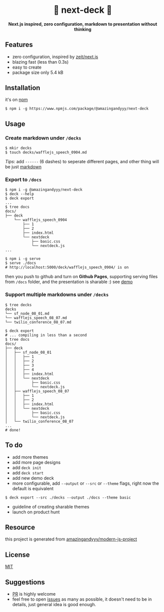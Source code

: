 <h1 align="center">
💬 next-deck 💬
</h1>
<h4 align="center">
Next.js inspired, zero configuration, markdown to presentation without thinking
</h4>

## Features

- zero configuration, inspired by [zeit/next.js](https://github.com/zeit/next.js)
- blazing fast (less than 0.3s)
- easy to create
- package size only 5.4 kB

## Installation

it's on [npm](https://www.npmjs.com/package/@amazingandyyy/next-deck)

```
$ npm i -g https://www.npmjs.com/package/@amazingandyyy/next-deck
```

## Usage

### Create markdown under `/decks`

```terminal
$ mkir decks
$ touch decks/wafflejs_speech_0904.md
```

*Tips*: add `------` (6 dashes) to seperate different pages, and other thing will be just [markdown](https://guides.github.com/features/mastering-markdown/)

### Export to `/docs`

```terminal
$ npm i -g @amazingandyyy/next-deck
$ deck --help
$ deck export
...
$ tree docs
docs/
├── deck
    └── wafflejs_speech_0904
        ├── 1
        ├── 2
        ├── index.html
        └── nextdeck
            ├── basic.css
            └── nextdeck.js
...

$ npm i -g serve
$ serve ./docs
# http://localhost:5000/deck/wafflejs_speech_0904/ is on
```

then you push to github and turn on **Github Pages**, supporting serving files from `/docs` folder, and the presentation is sharable :) see [demo]()

### Support multiple markdowns under `/decks`

```terminal
$ tree decks
decks
└── sf_node_08_01.md
└── wafflejs_speech_08_07.md
└── twilio_conference_08_07.md

$ deck export
# ... compiling in less than a second
$ tree docs
docs/
├── deck
│   ├── sf_node_08_01
│   │   ├── 1
│   │   ├── 2
│   │   ├── 3
│   │   ├── 4
│   │   ├── index.html
│   │   └── nextdeck
│   │       ├── basic.css
│   │       └── nextdeck.js
│   ├── wafflejs_speech_08_07
│   │   ├── 1
│   │   ├── 2
│   │   ├── index.html
│   │   └── nextdeck
│   │       ├── basic.css
│   │       └── nextdeck.js
│   └── twilio_conference_08_07
...
# done!
```

## To do

- add more themes
- add more page designs
- add `deck init`
- add `deck start`
- add new demo deck
- more configurable, add `--output` or `--src` or `--theme` flags, right now the default is equivalent

```terminal
$ deck export --src ./decks --output ./docs --theme basic
```

- guideline of creating sharable themes
- launch on product hunt

## Resource

this project is generated from [amazingandyyy/modern-js-project](https://github.com/amazingandyyy/modern-js-project)

## License

[MIT](https://raw.githubusercontent.com/amazingandyyy/next-deck/master/license)

## Suggestions

- [PR](https://github.com/amazingandyyy/next-deck/pulls) is highly welcome
- feel free to open [issues](https://github.com/amazingandyyy/next-deck/issues) as many as possible, it doesn't need to be in details, just general idea is good enough.
